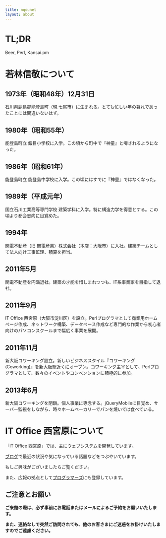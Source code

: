 ```yaml
---
title: nqounet
layout: about
---
```


# TL;DR

Beer, Perl, Kansai.pm

# 若林信敬について

## 1973年（昭和48年）12月31日

石川県鹿島郡能登島町（現 七尾市）に生まれる。とても忙しい年の暮れであったことには間違いないはず。

## 1980年（昭和55年）

能登島町立 鰀目小学校に入学。この頃から町中で『神童』と噂されるようになった。

## 1986年（昭和61年）

能登島町立 能登島中学校に入学。この頃にはすでに『神童』ではなくなった。

## 1989年（平成元年）

国立石川工業高等専門学校 建築学科に入学。特に構造力学を得意とする。この頃より都会志向に目覚めた。

## 1994年

関電不動産（旧 関電産業）株式会社（本店：大阪市）に入社。建築チームとして法人向け工事監理、積算を担当。

## 2011年5月

関電不動産を円満退社。建築の才能を惜しまれつつも、IT系事業家を目指して退社。

## 2011年9月

IT Office 西宮原（大阪市淀川区）を設立。Perlプログラマとして商業用ホームページ作成、ネットワーク構築、データベース作成など専門的な作業から初心者向けのパソコンスクールまで幅広く事業を展開。

## 2011年11月

新大阪コワーキング設立。新しいビジネススタイル『コワーキング(Coworking)』を新大阪駅近くにオープン。コワーキング主宰として、Perlプログラマとして、数々のイベントやコンベンションに積極的に参加。

## 2013年6月

新大阪コワーキングを閉鎖。個人事業に専念する。jQueryMobileに目覚め、サーバー監視をしながら、時々ホームベーカリーでパンを焼いては食べている。

# IT Office 西宮原について

「IT Office 西宮原」では、主にウェブシステムを開発しています。

[ブログ](https://www.nqou.net "ブログ")で最近の状況や気になっている話題などをつぶやいています。

もしご興味がございましたらご覧ください。

また、広報の拠点として[プログラマーズ](https://www.seprogrammerjobs.com/)にも登録しています。

## ご注意とお願い

**ご来館の際は、必ず事前にお電話またはメールによるご予約をお願いいたします。**

**また、連絡なしで突然ご訪問されても、他のお客さまにご迷惑をお掛けいたしますのでご遠慮ください。**
